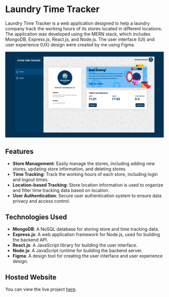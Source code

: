 # Laundry Time Tracker

Laundry Time Tracker is a web application designed to help a laundry company track the working hours of its stores located in different locations. The application was developed using the MERN stack, which includes MongoDB, Express.js, React.js, and Node.js. The user interface (UI) and user experience (UX) design were created by me using Figma.

![Project Screenshot](src/assets/preview.png)

## Features

- **Store Management**: Easily manage the stores, including adding new stores, updating store information, and deleting stores.
- **Time Tracking**: Track the working hours of each store, including login and logout times.
- **Location-based Tracking**: Store location information is used to organize and filter time tracking data based on location.
- **User Authentication**: Secure user authentication system to ensure data privacy and access control.

## Technologies Used

- **MongoDB**: A NoSQL database for storing store and time tracking data.
- **Express.js**: A web application framework for Node.js, used for building the backend API.
- **React.js**: A JavaScript library for building the user interface.
- **Node.js**: A JavaScript runtime for building the backend server.
- **Figma**: A design tool for creating the user interface and user experience design.

## Hosted Website

You can view the live project [here](https://time-tracker-frontend-ten.vercel.app/).

